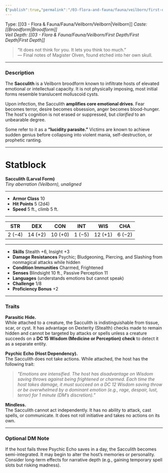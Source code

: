 ```yaml
---
{"publish":true,"permalink":"/03-flora-and-fauna/fauna/veilborn/first-depth/sacculith/"}
---
```


Type: [[03 - Flora & Fauna/Fauna/Veilborn/Veilborn\|Veilborn]]
*Caste: [[Broodform\|Broodform]]*  
*Veil Depth: [[03 - Flora & Fauna/Fauna/Veilborn/First Depth/First Depth\|First Depth]]*

> “It does not think for you. It lets you think too much.”  
> — Final notes of Magister Olven, found etched into her own skull.

---
### Description
The **Sacculith** is a Veilborn broodform known to infiltrate hosts of elevated emotional or intellectual capacity. It is not physically imposing, most initial forms resemble translucent molluscoid cysts.

Upon infection, the Sacculith **amplifies core emotional drives**. Fear becomes terror, desire becomes obsession, anger becomes blood-hunger. The host's cognition is not erased or suppressed, but *clarified* to an unbearable degree.

Some refer to it as a **“lucidity parasite.”** Victims are known to achieve sudden genius before collapsing into violent mania, self-destruction, or prophetic ranting.

---
# Statblock
**Sacculith (Larval Form)**  
*Tiny aberration (Veilborn), unaligned* 
___
- **Armor Class** 10
- **Hit Points** 5 (2d4)
- **Speed** 5 ft., climb 5 ft.
___
| STR | DEX | CON | INT | WIS | CHA |
|:--:|:--:|:--:|:--:|:--:|:--:|
| 2 (−4) | 14 (+2) | 10 (+0) | 1 (−5) | 12 (+1) | 6 (−2) |
___
- **Skills** Stealth +6, Insight +3
- **Damage Resistances** Psychic; Bludgeoning, Piercing, and Slashing from nonmagical attacks while hidden
- **Condition Immunities** Charmed, Frightened
- **Senses** Blindsight 10 ft., Passive Perception 11
- **Languages** (understands emotions but cannot speak)
- **Challenge** 1/8 
- **Proficiency Bonus** +2
___
### Traits
**Parasitic Hide.**  
While attached to a creature, the Sacculith is indistinguishable from tissue, scar, or cyst. It has advantage on Dexterity (Stealth) checks made to remain hidden and cannot be targeted by attacks or spells unless a creature succeeds on a **DC 15 Wisdom (Medicine or Perception) check** to detect it as a separate entity.

**Psychic Echo (Host Dependency).**  
The Sacculith does not take actions. While attached, the host has the following trait:  
> _"Emotions are intensified. The host has disadvantage on Wisdom saving throws against being frightened or charmed. Each time the host takes damage, it must succeed on a DC 12 Wisdom saving throw or be overwhelmed by a dominant emotion (e.g., rage, despair, lust, terror) for 1 minute (DM’s discretion).”_

**Mindless.**  
The Sacculith cannot act independently. It has no ability to attack, cast spells, or communicate. It does not roll initiative and takes no actions on its own.

---
### Optional DM Note
If the host fails three Psychic Echo saves in a day, the Sacculith becomes semi-integrated. It may begin to alter the host’s memories or personality. Consider long-term effects for narrative depth (e.g., gaining temporary spell slots but risking madness).

